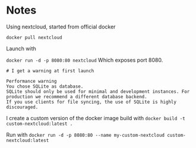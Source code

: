 # Notes

Using nextcloud, started from official docker

`docker pull nextcloud`

Launch with

```docker run -d -p 8080:80 nextcloud```
Which exposes port 8080.


```
# I get a warning at first launch

Performance warning
You chose SQLite as database.
SQLite should only be used for minimal and development instances. For production we recommend a different database backend.
If you use clients for file syncing, the use of SQLite is highly discouraged.
```


I create a custom version of the docker image
build with  `docker build -t custom-nextcloud:latest .`

Run with `docker run -d -p 8080:80 --name my-custom-nextcloud custom-nextcloud:latest`